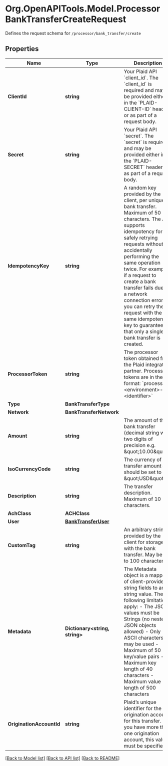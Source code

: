 # Org.OpenAPITools.Model.ProcessorBankTransferCreateRequest
Defines the request schema for `/processor/bank_transfer/create`

## Properties

Name | Type | Description | Notes
------------ | ------------- | ------------- | -------------
**ClientId** | **string** | Your Plaid API &#x60;client_id&#x60;. The &#x60;client_id&#x60; is required and may be provided either in the &#x60;PLAID-CLIENT-ID&#x60; header or as part of a request body. | [optional] 
**Secret** | **string** | Your Plaid API &#x60;secret&#x60;. The &#x60;secret&#x60; is required and may be provided either in the &#x60;PLAID-SECRET&#x60; header or as part of a request body. | [optional] 
**IdempotencyKey** | **string** | A random key provided by the client, per unique bank transfer. Maximum of 50 characters.  The API supports idempotency for safely retrying requests without accidentally performing the same operation twice. For example, if a request to create a bank transfer fails due to a network connection error, you can retry the request with the same idempotency key to guarantee that only a single bank transfer is created. | 
**ProcessorToken** | **string** | The processor token obtained from the Plaid integration partner. Processor tokens are in the format: &#x60;processor-&lt;environment&gt;-&lt;identifier&gt;&#x60; | 
**Type** | **BankTransferType** |  | 
**Network** | **BankTransferNetwork** |  | 
**Amount** | **string** | The amount of the bank transfer (decimal string with two digits of precision e.g. \&quot;10.00\&quot;). | 
**IsoCurrencyCode** | **string** | The currency of the transfer amount – should be set to \&quot;USD\&quot;. | 
**Description** | **string** | The transfer description. Maximum of 10 characters. | 
**AchClass** | **ACHClass** |  | [optional] 
**User** | [**BankTransferUser**](BankTransferUser.md) |  | 
**CustomTag** | **string** | An arbitrary string provided by the client for storage with the bank transfer. May be up to 100 characters. | [optional] 
**Metadata** | **Dictionary&lt;string, string&gt;** | The Metadata object is a mapping of client-provided string fields to any string value. The following limitations apply: - The JSON values must be Strings (no nested JSON objects allowed) - Only ASCII characters may be used - Maximum of 50 key/value pairs - Maximum key length of 40 characters - Maximum value length of 500 characters  | [optional] 
**OriginationAccountId** | **string** | Plaid’s unique identifier for the origination account for this transfer. If you have more than one origination account, this value must be specified. | [optional] 

[[Back to Model list]](../README.md#documentation-for-models) [[Back to API list]](../README.md#documentation-for-api-endpoints) [[Back to README]](../README.md)


